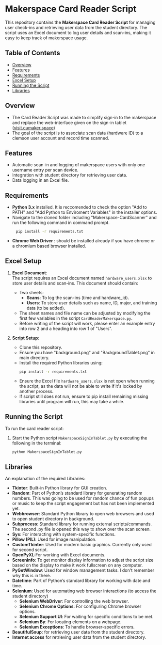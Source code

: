 # Makerspace Card Reader Script

This repository contains the **Makerspace Card Reader Script** for managing user check-ins and retrieving user data from the student directory. The script uses an Excel document to log user details and scan-ins, making it easy to keep track of makerspace usage.

## Table of Contents
- [Overview](#overview)
- [Features](#features)
- [Requirements](#requirements)
- [Excel Setup](#excel-setup)
- [Running the Script](#running-the-script)
- [Libraries](#libraries)

## Overview
- The Card Reader Script was made to simplify sign-in to the makerspace and replace the web-interface given on the sign-in tablet ([visit.cumaker.space](https://visit.cumaker.space/))
- The goal of the script is to associate scan data (hardware ID) to a clemson user account and record time scanned.

## Features
- Automatic scan-in and logging of makerspace users with only one username entry per scan device.
- Integration with student directory for retrieving user data.
- Data logging in an Excel file.

## Requirements

- **Python 3.x** installed.
     It is reccomended to check the option "Add to PATH" and "Add Python to Enviroment Variables" in the installer options.
- Navigate to the cloned folder including "Makerspace-CardScanner" and run the following command in command prompt.
```bash
     pip install -r requirements.txt
```
- **Chrome Web Driver** : should be installed already if you have chrome or a chromium based browser installed. 

## Excel Setup
1. **Excel Document**:  
   The script requires an Excel document named `hardware_users.xlsx` to store user details and scan-ins. This document should contain:
   - Two sheets:
     - **Scans**: To log the scan-ins (time and hardware_id).
     - **Users**: To store user details such as name, ID, major, and training data (to be added).
   - The sheet names and file name can be adjusted by modifying the first few variables in the script `CardReaderMakerspace.py`.
   - Before writing of the script will work, please enter an example entry into row 2 and a heading into row 1 of "Users".

2. **Script Setup**:
   - Clone this repository.
   - Ensure you have "background.png" and "BackgroundTablet.png" in main directory.
   - Install the required Python libraries using:
     ```bash
     pip install -r requirements.txt
     ```
   - Ensure the Excel file `hardware_users.xlsx` is not open when running the script, as the data will not be able to write if it's locked by another process.
   - If script still does not run, ensure to pip install remaining missing libraries until program will run, this may take a while.

## Running the Script
To run the card reader script:
1. Start the Python script `MakerspaceSignInTablet.py` by executing the following in the terminal:
   ```bash
   python MakerspaceSignInTablet.py
## Libraries 
An explanation of the required Libraries:

- **Tkinter**: Built-in Python library for GUI creation.
- **Random**: Part of Python’s standard library for generating random numbers. This was going to be used for random chance of fun popups or music to keep the script engagement but has not been implemented yet.
- **Webbrowser**: Standard Python library to open web browsers and used to open student directory in background.
- **Subprocess**: Standard library for running external scripts/commands. The second .py file is opened this way to show over the scan screen.
- **Sys**: For interacting with system-specific functions.
- **Pillow (PIL)**: Used for image manipulation.
- **CustomTkinter**: Used for modern basic graphics. Currently only used for second script.
- **OpenPyXL**:For working with Excel documents.
- **Screeninfo**: To get monitor display information to adjust the script size based on the display to make it work fullscreen on any computer.
- **PyGetWindow**: Used for window management tasks. I don't remember why this is in there.
- **Datetime**: Part of Python’s standard library for working with date and time.
- **Selenium**: Used for automating web browser interactions (to access the student directory)
  - **Selenium WebDriver**: For controlling the web browser.
  - **Selenium Chrome Options**: For configuring Chrome browser options.
  - **Selenium Support UI**: For waiting for specific conditions to be met.
  - **Selenium By**: For locating elements on a webpage.
  - **Selenium Exceptions**: To handle browser-specific errors.
- **BeautifulSoup**: for retrieving user data from the student directory.
- **Internet access** for retrieving user data from the student directory.

